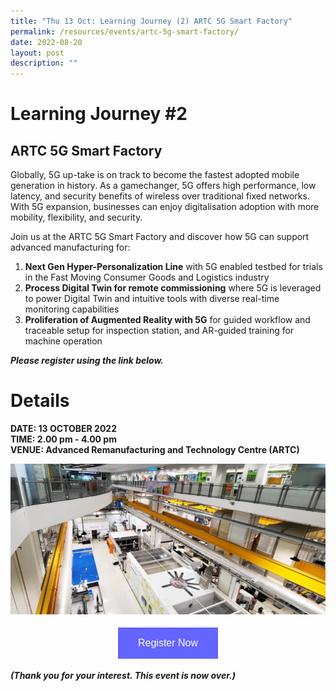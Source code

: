 ```yaml
---
title: "Thu 13 Oct: Learning Journey (2) ARTC 5G Smart Factory"
permalink: /resources/events/artc-5g-smart-factory/
date: 2022-08-20
layout: post
description: ""
---
```

# Learning Journey #2

## ARTC 5G Smart Factory

Globally, 5G up-take is on track to become the fastest adopted mobile generation in history. As a gamechanger, 5G offers high performance, low latency, and security benefits of wireless over traditional fixed networks. With 5G expansion, businesses can enjoy digitalisation adoption with more mobility, flexibility, and security. 

Join us at the ARTC 5G Smart Factory and discover how 5G can support advanced manufacturing for:
1.	**Next Gen Hyper-Personalization Line** with 5G enabled testbed for trials in the Fast Moving Consumer Goods and Logistics industry
2.	**Process Digital Twin for remote commissioning** where 5G is leveraged to power Digital Twin and intuitive tools with diverse real-time monitoring capabilities
3.	**Proliferation of Augmented Reality with 5G** for guided workflow and traceable setup for inspection station, and AR-guided training for machine operation

***Please register using the link below.***

# Details
**DATE: 13 OCTOBER 2022** <br> 
**TIME: 2.00 pm - 4.00 pm** <br> 
**VENUE: Advanced Remanufacturing and Technology Centre (ARTC)** <br>

![ARTC Image](/images/events/5GLF/ARTC_Site_01.jpg)

<style>
#register {
  background-color: #0000ff;
  border: none;
  color: white;
  padding: 16px 32px;
  text-align: center;
  font-size: 16px;
  margin: 4px 2px;
  opacity: 0.6;
  transition: 0.3s;
  display: inline-block;
  text-decoration: none;
  cursor: pointer;
}
</style>

<center><a href="https://form.gov.sg/628f22d33778d80011a07cc6 " target="_blank"><button id="register" class="btn">Register Now</button></a></center>

***(Thank you for your interest. This event  is now over.)***